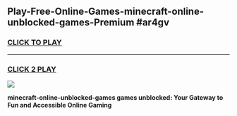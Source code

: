 
## Play-Free-Online-Games-minecraft-online-unblocked-games-Premium #ar4gv
<h3>
<a href="https://premium.freeplayer.one?title=minecraft-online-unblocked-games&ref=8M">CLICK TO PLAY</a></h3>
<hr>

<h3>
<a href="https://premium.freeplayer.one?title=minecraft-online-unblocked-games&ref=8M">CLICK 2 PLAY</a>
  
</h3>

<a href="https://premium.freeplayer.one?title=minecraft-online-unblocked-games&ref=8M"><img src="https://clearcache.store/games.png"></a>


**minecraft-online-unblocked-games games unblocked: Your Gateway to Fun and Accessible Online Gaming**
